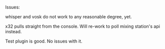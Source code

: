 Issues:

whisper and vosk do not work to any reasonable degree, yet.

x32 pulls straight from the console. Will re-work to poll mixing station's api instead.

Test plugin is good. No issues with it.
